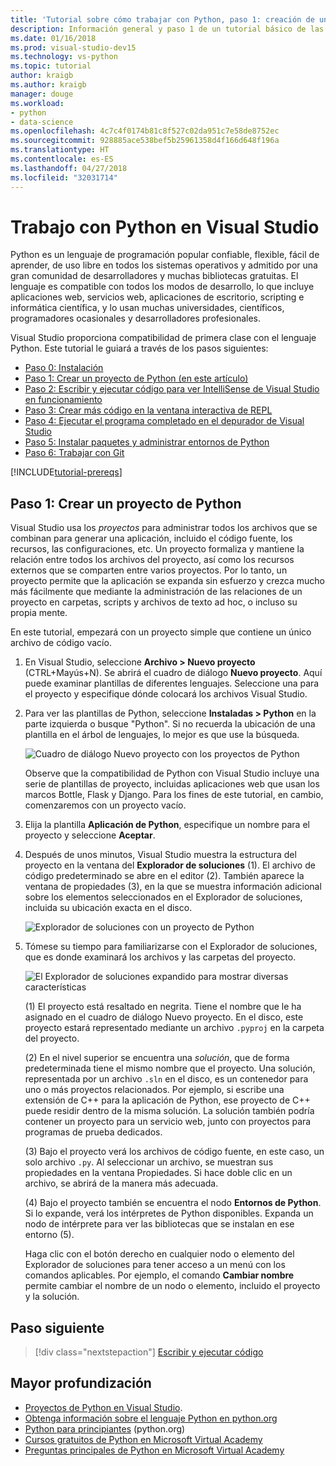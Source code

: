 ```yaml
---
title: 'Tutorial sobre cómo trabajar con Python, paso 1: creación de un proyecto'
description: Información general y paso 1 de un tutorial básico de las funcionalidades de Python en Visual Studio, entre otras, los requisitos previos y la creación de un proyecto de Python.
ms.date: 01/16/2018
ms.prod: visual-studio-dev15
ms.technology: vs-python
ms.topic: tutorial
author: kraigb
ms.author: kraigb
manager: douge
ms.workload:
- python
- data-science
ms.openlocfilehash: 4c7c4f0174b81c8f527c02da951c7e58de8752ec
ms.sourcegitcommit: 928885ace538bef5b25961358d4f166d648f196a
ms.translationtype: HT
ms.contentlocale: es-ES
ms.lasthandoff: 04/27/2018
ms.locfileid: "32031714"
---
```

# <a name="working-with-python-in-visual-studio"></a>Trabajo con Python en Visual Studio

Python es un lenguaje de programación popular confiable, flexible, fácil de aprender, de uso libre en todos los sistemas operativos y admitido por una gran comunidad de desarrolladores y muchas bibliotecas gratuitas. El lenguaje es compatible con todos los modos de desarrollo, lo que incluye aplicaciones web, servicios web, aplicaciones de escritorio, scripting e informática científica, y lo usan muchas universidades, científicos, programadores ocasionales y desarrolladores profesionales.

Visual Studio proporciona compatibilidad de primera clase con el lenguaje Python. Este tutorial le guiará a través de los pasos siguientes:

- [Paso 0: Instalación](tutorial-working-with-python-in-visual-studio-step-00-installation.md)
- [Paso 1: Crear un proyecto de Python (en este artículo)](#step-1-create-a-new-python-project)
- [Paso 2: Escribir y ejecutar código para ver IntelliSense de Visual Studio en funcionamiento](tutorial-working-with-python-in-visual-studio-step-02-writing-code.md)
- [Paso 3: Crear más código en la ventana interactiva de REPL](tutorial-working-with-python-in-visual-studio-step-03-interactive-repl.md)
- [Paso 4: Ejecutar el programa completado en el depurador de Visual Studio](tutorial-working-with-python-in-visual-studio-step-04-debugging.md)
- [Paso 5: Instalar paquetes y administrar entornos de Python](tutorial-working-with-python-in-visual-studio-step-05-installing-packages.md)
- [Paso 6: Trabajar con Git](tutorial-working-with-python-in-visual-studio-step-06-working-with-git.md)

[!INCLUDE[tutorial-prereqs](includes/tutorial-prereqs.md)]

## <a name="step-1-create-a-new-python-project"></a>Paso 1: Crear un proyecto de Python

Visual Studio usa los *proyectos* para administrar todos los archivos que se combinan para generar una aplicación, incluido el código fuente, los recursos, las configuraciones, etc. Un proyecto formaliza y mantiene la relación entre todos los archivos del proyecto, así como los recursos externos que se comparten entre varios proyectos. Por lo tanto, un proyecto permite que la aplicación se expanda sin esfuerzo y crezca mucho más fácilmente que mediante la administración de las relaciones de un proyecto en carpetas, scripts y archivos de texto ad hoc, o incluso su propia mente.

En este tutorial, empezará con un proyecto simple que contiene un único archivo de código vacío.

1. En Visual Studio, seleccione **Archivo > Nuevo proyecto** (CTRL+Mayús+N). Se abrirá el cuadro de diálogo **Nuevo proyecto**. Aquí puede examinar plantillas de diferentes lenguajes. Seleccione una para el proyecto y especifique dónde colocará los archivos Visual Studio.

1. Para ver las plantillas de Python, seleccione **Instaladas > Python** en la parte izquierda o busque "Python". Si no recuerda la ubicación de una plantilla en el árbol de lenguajes, lo mejor es que use la búsqueda.

    ![Cuadro de diálogo Nuevo proyecto con los proyectos de Python](media/vs-getting-started-python-01-new-project.png)

    Observe que la compatibilidad de Python con Visual Studio incluye una serie de plantillas de proyecto, incluidas aplicaciones web que usan los marcos Bottle, Flask y Django. Para los fines de este tutorial, en cambio, comenzaremos con un proyecto vacío.

1. Elija la plantilla **Aplicación de Python**, especifique un nombre para el proyecto y seleccione **Aceptar**.

1. Después de unos minutos, Visual Studio muestra la estructura del proyecto en la ventana del **Explorador de soluciones** (1). El archivo de código predeterminado se abre en el editor (2). También aparece la ventana de propiedades (3), en la que se muestra información adicional sobre los elementos seleccionados en el Explorador de soluciones, incluida su ubicación exacta en el disco.

    ![Explorador de soluciones con un proyecto de Python](media/vs-getting-started-python-02-windows.png)

1. Tómese su tiempo para familiarizarse con el Explorador de soluciones, que es donde examinará los archivos y las carpetas del proyecto.

    ![El Explorador de soluciones expandido para mostrar diversas características](media/vs-getting-started-python-03-solution-explorer.png)

    (1) El proyecto está resaltado en negrita. Tiene el nombre que le ha asignado en el cuadro de diálogo Nuevo proyecto. En el disco, este proyecto estará representado mediante un archivo `.pyproj` en la carpeta del proyecto.

    (2) En el nivel superior se encuentra una *solución*, que de forma predeterminada tiene el mismo nombre que el proyecto. Una solución, representada por un archivo `.sln` en el disco, es un contenedor para uno o más proyectos relacionados. Por ejemplo, si escribe una extensión de C++ para la aplicación de Python, ese proyecto de C++ puede residir dentro de la misma solución. La solución también podría contener un proyecto para un servicio web, junto con proyectos para programas de prueba dedicados. 

    (3) Bajo el proyecto verá los archivos de código fuente, en este caso, un solo archivo `.py`. Al seleccionar un archivo, se muestran sus propiedades en la ventana Propiedades. Si hace doble clic en un archivo, se abrirá de la manera más adecuada.

    (4) Bajo el proyecto también se encuentra el nodo **Entornos de Python**. Si lo expande, verá los intérpretes de Python disponibles. Expanda un nodo de intérprete para ver las bibliotecas que se instalan en ese entorno (5).

    Haga clic con el botón derecho en cualquier nodo o elemento del Explorador de soluciones para tener acceso a un menú con los comandos aplicables. Por ejemplo, el comando **Cambiar nombre** permite cambiar el nombre de un nodo o elemento, incluido el proyecto y la solución.

## <a name="next-step"></a>Paso siguiente

> [!div class="nextstepaction"]
> [Escribir y ejecutar código](tutorial-working-with-python-in-visual-studio-step-02-writing-code.md)

## <a name="going-deeper"></a>Mayor profundización

- [Proyectos de Python en Visual Studio](managing-python-projects-in-visual-studio.md).
- [Obtenga información sobre el lenguaje Python en python.org](https://www.python.org)
- [Python para principiantes](https://www.python.org/about/gettingstarted/) (python.org)
- [Cursos gratuitos de Python en Microsoft Virtual Academy](https://mva.microsoft.com/search/SearchResults.aspx#!q=python)
- [Preguntas principales de Python en Microsoft Virtual Academy](https://aka.ms/mva-top-python-questions)
